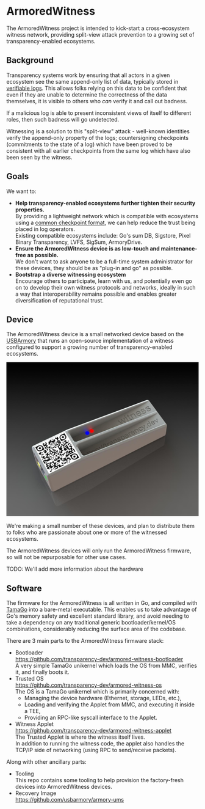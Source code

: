 # ArmoredWitness

The ArmoredWitness project is intended to kick-start a cross-ecosystem witness network, providing split-view attack prevention to a growing set of transparency-enabled ecosystems.

## Background

Transparency systems work by ensuring that all actors in a given ecosystem see the same append-only list of data, typically stored in [verifiable logs](https://transparency.dev/verifiable-data-structures/). This allows folks relying on this data to be confident that even if they are unable to determine the correctness of the data themselves, it is visible to others who _can_ verify it and call out badness.

If a malicious log is able to present inconsistent views of itself to different roles, then such badness will go undetected.

Witnessing is a solution to this "split-view" attack - well-known identities verify the append-only property of the logs; countersigning checkpoints (commitments to the state of a log) which have been proved to be consistent with all earlier checkpoints from the same log which have also been seen by the witness.

## Goals

We want to:

* **Help transparency-enabled ecosystems further tighten their security properties.** \
By providing a lightweight network which is compatible with ecosystems using a [common checkpoint format](https://github.com/transparency-dev/formats/tree/main/log), we can help reduce the trust being placed in log operators.  \
Existing compatible ecosystems include: Go's sum DB, Sigstore, Pixel Binary Transparency, LVFS, SigSum, ArmoryDrive.
* **Ensure the ArmoredWitness device is as low-touch and maintenance-free as possible.** \
We don't want to ask anyone to be a full-time system administrator for these devices, they should be as "plug-in and go" as possible.
* **Bootstrap a diverse witnessing ecosystem** \
Encourage others to participate, learn with us, and potentially even go on to develop their own witness protocols and networks, ideally in such a way that interoperability remains possible and enables greater diversification of reputational trust.

## Device

The ArmoredWitness device is a small networked device based on the [USBArmory](https://inversepath.com/usbarmory) that runs an open-source implementation of a witness configured to support a growing number of transparency-enabled ecosystems.

![alt_text](images/armored-witness-render.png "ArmoredWitness case render")

We're making a small number of these devices, and plan to distribute them to folks who are passionate about one or more of the witnessed ecosystems.

The ArmoredWitness devices will only run the ArmoredWitness firmware, so will not be repurposable for other use cases.

TODO: We'll add more information about the hardware

## Software

The firmware for the ArmoredWitness is all written in Go, and compiled with [TamaGo](https://github.com/usbarmory/tamago) into a bare-metal executable. This enables us to take advantage of Go's memory safety and excellent standard library, and avoid needing to take a dependency on any traditional generic bootloader/kernel/OS combinations, considerably reducing the surface area of the codebase.

There are 3 main parts to the ArmoredWitness firmware stack:

* Bootloader \
<https://github.com/transparency-dev/armored-witness-bootloader> \
A very simple TamaGo unikernel which loads the OS from MMC, verifies it, and finally boots it.
* Trusted OS \
<https://github.com/transparency-dev/armored-witness-os> \
The OS is a TamaGo unikernel which is primarily concerned with:
  * Managing the device hardware (Ethernet, storage, LEDs, etc.),
  * Loading and verifying the Applet from MMC, and executing it inside a TEE,
  * Providing an RPC-like syscall interface to the Applet.
* Witness Applet \
<https://github.com/transparency-dev/armored-witness-applet>  \
The Trusted Applet is where the witness itself lives. \
In addition to running the witness code, the applet also handles the TCP/IP side of networking (using RPC to send/receive packets).

Along with other ancillary parts:

* Tooling \
This repo contains some tooling to help provision the factory-fresh devices into ArmoredWitness devices.
* Recovery Image \
<https://github.com/usbarmory/armory-ums>
